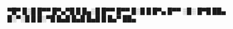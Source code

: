 
▀█▀ █░█ █▀▀ █▀▄▀█ █ █▄░█ █▀▀    █▀▀ █░█ █ █▀▄ █▀▀ 
░█░ █▀█ ██▄ █░▀░█ █ █░▀█ █▄█    █▄█ █▄█ █ █▄▀ ██▄ 


